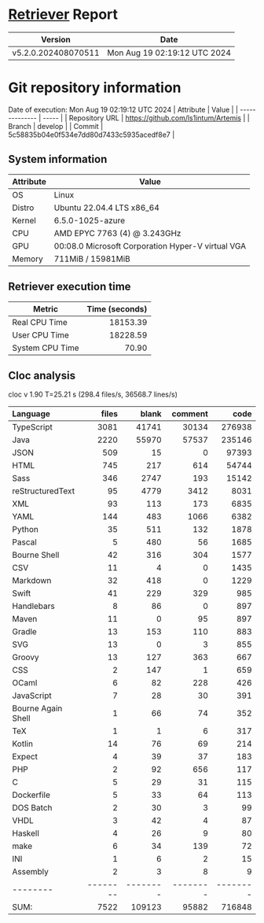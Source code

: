 # [Retriever](https://github.com/PalladioSimulator/Palladio-ReverseEngineering-Retriever) Report
| Version | Date |
| ------- | ---- |
| v5.2.0.202408070511 | Mon Aug 19 02:19:12 UTC 2024 |

# Git repository information
Date of execution: Mon Aug 19 02:19:12 UTC 2024
|    Attribute   | Value |
| -------------- | ----- |
| Repository URL | https://github.com/ls1intum/Artemis |
| Branch         | develop |
| Commit         | 5c58835b04e0f534e7dd80d7433c5935acedf8e7 |


## System information
| Attribute | Value |
| --------- | ----- |
| OS | Linux  |
| Distro | Ubuntu 22.04.4 LTS x86_64  |
| Kernel | 6.5.0-1025-azure  |
| CPU | AMD EPYC 7763 (4) @ 3.243GHz  |
| GPU | 00:08.0 Microsoft Corporation Hyper-V virtual VGA  |
| Memory | 711MiB / 15981MiB  |

## Retriever execution time
| Metric | Time (seconds) |
| --- | ---: |
| Real CPU Time | 18153.39 |
| User CPU Time | 18228.59 |
| System CPU Time | 70.90 |
<!--
Explainations:
- __Real CPU Time__: actual time the command has run (can be less than total time spent in user and system mode for multi-threaded processes)
- __User CPU Time__: time the command has spent running in user mode
- __System CPU Time__: time the command has spent running in system or kernel mode
-->

## Cloc analysis
cloc v 1.90  T=25.21 s (298.4 files/s, 36568.7 lines/s)

Language|files|blank|comment|code
:-------|-------:|-------:|-------:|-------:
TypeScript|3081|41741|30134|276938
Java|2220|55970|57537|235146
JSON|509|15|0|97393
HTML|745|217|614|54744
Sass|346|2747|193|15142
reStructuredText|95|4779|3412|8031
XML|93|113|173|6835
YAML|144|483|1066|6382
Python|35|511|132|1878
Pascal|5|480|56|1685
Bourne Shell|42|316|304|1577
CSV|11|4|0|1435
Markdown|32|418|0|1229
Swift|41|229|329|985
Handlebars|8|86|0|897
Maven|11|0|95|897
Gradle|13|153|110|883
SVG|13|0|3|855
Groovy|13|127|363|667
CSS|2|147|1|659
OCaml|6|82|228|426
JavaScript|7|28|30|391
Bourne Again Shell|1|66|74|352
TeX|1|1|6|317
Kotlin|14|76|69|214
Expect|4|39|37|183
PHP|2|92|656|117
C|5|29|31|115
Dockerfile|5|33|64|113
DOS Batch|2|30|3|99
VHDL|3|42|4|87
Haskell|4|26|9|80
make|6|34|139|72
INI|1|6|2|15
Assembly|2|3|8|9
--------|--------|--------|--------|--------
SUM:|7522|109123|95882|716848
